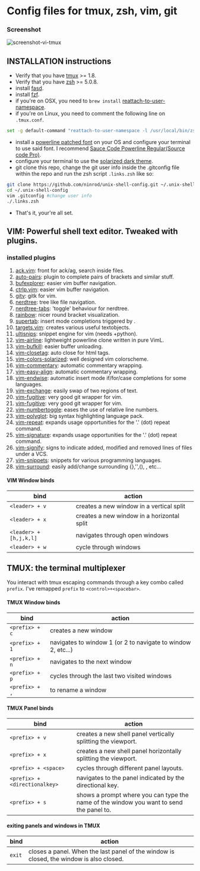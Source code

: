 # Config files for __tmux, zsh, vim, git__

### Screenshot
![screenshot-vi-tmux](https://raw.githubusercontent.com/ninrod/unix-shell-config/misc/images/screenshot.png)

## INSTALLATION instructions

* Verify that you have [tmux][tmux_link] >= 1.8.
* Verify that you have [zsh][zsh_link] >= 5.0.8.
* install [fasd][fasd_link].
* install [fzf][fzf_link].
* if you're on OSX, you need to `brew install` [reattach-to-user-namespace][reattach_link].
* if you're on Linux, you need to comment the following line on `.tmux.conf`.

```sh
set -g default-command "reattach-to-user-namespace -l /usr/local/bin/zsh"
```

* install a [powerline patched font][powerline_fonts] on your OS and configure your terminal to use said font. 
I recommend [Sauce Code Powerline Regular(Source code Pro)][saucecode_link].
* configure your terminal to use the [solarized dark theme][solarized_link].
* git clone this repo, change the git user info inside the .gitconfig file within the repo and run the zsh script `.links.zsh` like so:

```sh
git clone https://github.com/ninrod/unix-shell-config.git ~/.unix-shell-config
cd ~/.unix-shell-config
vim .gitconfig #change user info
./.links.zsh
```

* That's it, your're all set.

## VIM: Powerful shell text editor. Tweaked with plugins.

### installed plugins
01. [ack.vim][ack.vim_link]: front for ack/ag, search inside files.
02. [auto-pairs][auto-pairs_link]: plugin to complete pairs of brackets and similar stuff.
03. [bufexplorer][bufexplorer_link]: easier vim buffer navigation.
04. [ctrlp.vim][ctlrp_link]: easier vim buffer navigation.
05. [gitv][gitv_link]: gitk for vim.
06. [nerdtree][nerdtree_link]: tree like file navigation.
07. [nerdtree-tabs][nerdtree-tabs_link]: 'toggle' behaviour for nerdtree.
08. [rainbow][rainbow_link]: nicer round bracket visualization.
09. [supertab][supertab_link]: insert mode completions triggered by <TAB>.
10. [targets.vim][targets_link]: creates various useful textobjects.
11. [ultisnips][ultisnips_link]: snippet engine for vim (needs +python).
12. [vim-airline][airline_link]: lightweight powerline clone written in pure VimL. 
13. [vim-bufkill][bufkill_link]: easier buffer unloading.
14. [vim-closetag][closetag_link]: auto close for html tags.
15. [vim-colors-solarized][vim-colors-solarized_link]: well designed vim colorscheme.
16. [vim-commentary][vim-commentary_link]: automatic commentary wrapping.
17. [vim-easy-align][vim-easy-align_link]: automatic commentary wrapping.
18. [vim-endwise][vim-endwise_link]: automatic insert mode if/for/case completions for some languages.
19. [vim-exchange][vim-exchange_link]: easily swap of two regions of text.
20. [vim-fugitive][vim-fugitive_link]: very good git wrapper for vim.
21. [vim-fugitive][vim-fugitive_link]: very good git wrapper for vim.
22. [vim-numbertoggle][vim-numbertoggle_link]: eases the use of relative line numbers.
23. [vim-polyglot][vim-polyglot_link]: big syntax highlighting language pack.
24. [vim-repeat][vim-repeat_link]: expands usage opportunities for the '.' (dot) repeat command.
25. [vim-signature][vim-signature_link]: expands usage opportunities for the '.' (dot) repeat command.
26. [vim-signify][vim-signify_link]: signs to indicate added, modified and removed lines of files under a VCS.
27. [vim-snippets][vim-snippets_link]: snippets for various programming languages.
28. [vim-surround][vim-surround_link]: easily add/change surrounding {},'',(), <htmltags>, etc...

#### VIM Window binds

bind                   | action
-----------------------|------------------------------------------
`<leader> + v`         | creates a new window in a vertical split
`<leader> + x`         | creates a new window in a horizontal split
`<leader> + [h,j,k,l]` | navigates through open windows
`<leader> + w`         | cycle through windows

## TMUX: the terminal multiplexer

You interact with tmux escaping commands through a key combo called `prefix`. I've remapped `prefix` to `<control>+<spacebar>`.

#### TMUX Window binds

bind           | action
-------------- | ------------------------------------------------------------
`<prefix> + c` | creates a new window
`<prefix> + 1` | navigates to window 1 (or 2 to navigate to window 2, etc...)
`<prefix> + n` | navigates to the next window
`<prefix> + p` | cycles through the last two visited windows
`<prefix> + ,` | to rename a window

#### TMUX Panel binds

bind                          | action
------------------------------|-----------------------------------------------------------------------------------------
`<prefix> + v`                | creates a new shell panel vertically splitting the viewport.
`<prefix> + x`                | creates a new shell panel horizontally splitting the viewport.
`<prefix> + <space>`          | cycles through different panel layouts.
`<prefix> + <directionalkey>` | navigates to the panel indicated by the directional key.
`<prefix> + s`                | shows a prompt where you can type the name of the window you want to send the panel to.

#### exiting panels and windows in TMUX

bind                           | action
------------------------------ | -----------------------------------------------------------------------------------------
`exit`                         | closes a panel. When the last panel of the window is closed, the window is also closed.


[powerline_fonts]: <https://github.com/powerline/fonts.git> 
[fasd_link]: <https://github.com/clvv/fasd.git>
[tmux_link]: <https://github.com/tmux/tmux.git>
[zsh_link]: <https://github.com/zsh-users/zsh.git>
[solarized_link]: <https://github.com/altercation/solarized.git>
[saucecode_link]: <https://github.com/powerline/fonts/raw/master/SourceCodePro/Sauce%20Code%20Powerline%20Regular.otf>

[ack.vim_link]: <https://github.com/mileszs/ack.vim>
[auto-pairs_link]: <https://github.com/jiangmiao/auto-pairs.git>
[bufexplorer_link]: <https://github.com/jlanzarotta/bufexplorer.git>
[ctlrp_link]: <https://github.com/ctrlpvim/ctrlp.vim.git>
[gitv_link]: <https://github.com/ctrlpvim/ctrlp.vim.git>
[nerdtree_link]: <https://github.com/scrooloose/nerdtree.git>
[rainbow_link]: <https://github.com/luochen1990/rainbow.git>
[supertab_link]: <https://github.com/ervandew/supertab.git>
[targets_link]: <https://github.com/wellle/targets.vim.git>
[ultisnips_link]: <https://github.com/SirVer/ultisnips.git>
[airline_link]: <https://github.com/bling/vim-airline.git>
[bufkill_link]: <https://github.com/qpkorr/vim-bufkill.git>
[closetag_link]: <https://github.com/alvan/vim-closetag.git>
[vim-colors-solarized_link]: <https://github.com/altercation/vim-colors-solarized.git>
[vim-commentary_link]: <https://github.com/tpope/vim-commentary.git>
[vim-easy-align_link]: <https://github.com/junegunn/vim-easy-align.git>
[fzf_link]: <https://github.com/junegunn/fzf.git>
[vim-endwise_link]: <https://github.com/tpope/vim-endwise.git>
[vim-exchange_link]: <https://github.com/tommcdo/vim-exchange.git>
[vim-fugitive_link]: <https://github.com/tpope/vim-fugitive.git>
[nerdtree-tabs_link]: <https://github.com/jistr/vim-nerdtree-tabs.git>
[vim-numbertoggle_link]: <https://github.com/jeffkreeftmeijer/vim-numbertoggle.git>
[vim-polyglot_link]: <https://github.com/sheerun/vim-polyglot.git>
[vim-repeat_link]: <https://github.com/tpope/vim-repeat.git>
[vim-signature_link]: <https://github.com/kshenoy/vim-signature.git>
[vim-signify_link]: <https://github.com/mhinz/vim-signify.git>
[vim-snippets_link]: <https://github.com/honza/vim-snippets.git>
[vim-surround_link]: <https://github.com/tpope/vim-surround.git>
[reattach_link]: <https://github.com/ChrisJohnsen/tmux-MacOSX-pasteboard.git>
